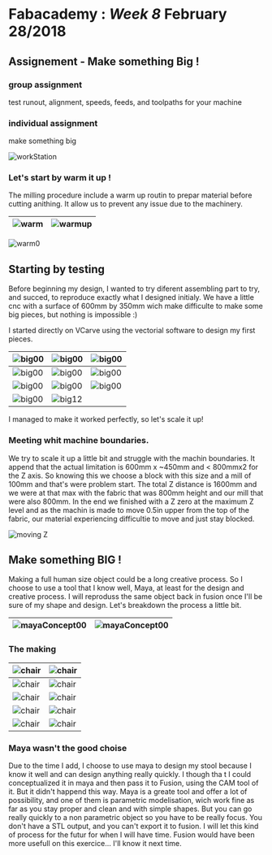 # Fabacademy : *Week 8* **February 28/2018**

## Assignement - Make something Big !

### group assignment
  test runout, alignment, speeds, feeds, and toolpaths for your machine
### individual assignment
  make something big


![workStation](assets\img\week8\cnc00.jpg)

### Let's start by warm it up !

The milling procedure include a warm up routin to prepar material before cutting anithing. It allow us to prevent any issue due to the machinery.

| ![warm](assets\img\week8\warm01.png) | ![warmup](assets\img\week8\warm00.png) |
| --- | --- |

![warm0](assets\img\week8\warm00.jpg)

## Starting by testing

Before beginning my design, I wanted to try diferent assembling part to try, and succed, to reproduce exactly what I designed initialy. We have a little cnc with a surface of 600mm by 350mm wich make difficulte to make some big pieces, but nothing is impossible :)

I started directly on VCarve using the vectorial software to design my first pieces.

| ![big00](assets\img\week8\big00.png) | ![big00](assets\img\week8\big01.png) | ![big00](assets\img\week8\big02.jpg) |
| --- | --- | --- |
| ![big00](assets\img\week8\big03.jpg) | ![big00](assets\img\week8\big04.jpg) | ![big00](assets\img\week8\big05.jpg) |
| ![big00](assets\img\week8\big08.jpg) | ![big00](assets\img\week8\big09.jpg) | ![big00](assets\img\week8\big10.jpg) |
| ![big00](assets\img\week8\big11.jpg) | ![big12](assets\img\week8\big10.jpg)|

I managed to make it worked perfectly, so let's scale it up!

### Meeting whit machine boundaries.

We try to scale it up a little bit and struggle with the machin boundaries. It append that the actual limitation is 600mm x ~450mm and < 800mmx2 for the Z axis. So knowing this we choose a block with this size and a mill of 100mm and that's were problem start. The total Z distance is 1600mm and we were at that max with the fabric that was 800mm height and our mill that were also 800mm. In the end we finished with a Z zero at the maximum Z level and as the machin is made to move 0.5in upper from the top of the fabric, our material experiencing difficultie to move and just stay blocked.


![moving Z](assets\img\week8\scale02.jpg)

## Make something BIG !

Making a full human size object could be a long creative process. So I choose to use a tool that I know well, Maya, at least for the design and creative process. I will reproduss the same object back in fusion once I'll be sure of my shape and design. Let's breakdown the process a little bit.

| ![mayaConcept00](assets\img\week8\concept00.jpg) | ![mayaConcept00](assets\img\week8\concept01.jpg) |
| --- | --- |

### The making

| ![chair](assets\img\week8\chair00.jpg) | ![chair](assets\img\week8\chair01.jpg) |
| --- | --- |
| ![chair](assets\img\week8\chair03.jpg) | ![chair](assets\img\week8\chair04.jpg) |
| ![chair](assets\img\week8\chair05.jpg) | ![chair](assets\img\week8\chair07.jpg) |
| ![chair](assets\img\week8\chair06.jpg) | ![chair](assets\img\week8\chaire00.jpeg) |
| ![chair](assets\img\week8\chaire01.jpeg) | ![chair](assets\img\week8\chaire02.jpeg) |

### Maya wasn't the good choise

Due to the time I add, I choose to use maya to design my stool because I know it well and can design anything really quickly. I though tha t I could conceptualized it in maya and then pass it to Fusion, using the CAM tool of it. But it didn't happend this way. Maya is a greate tool and offer a lot of possibility, and one of them is parametric modelisation, wich work fine as far as you stay proper and clean and with simple shapes. But you can go really quickly to a non parametric object so you have to be really focus. You don't have a STL output, and you can't export it to fusion. I will let this kind of process for the futur for when I will have time. Fusion would have been more usefull on this exercice... I'll know it next time.
